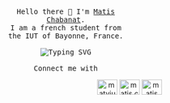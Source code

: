 <p align="center" style="width: 50%;">
    <br>
    <br>
    <samp>
        Hello there 👋 I'm <a href="https://github.com/mchabanat">Matis Chabanat</a>.<br>
        I am a french student from the IUT of Bayonne, France.
        <br>
        <br>
        <img src="https://readme-typing-svg.herokuapp.com?font=Fira+Code&size=13&duration=2000&pause=1000&color=E19F2E&center=true&vCenter=true&width=435&lines=Welcome+!;Computer+Science+student;Bayonne%2C+France;%23C%2B%2B%2C+%23Java%2C+%23Python%2C+%23PHP%2C+%23JS;%23Linux%2C+%23Bash%2C+%23Docker%2C+%23Git%2C+%23MySQL;%23QTCreator%2C+%23AndroidStudio%2C+%23Figma" alt="Typing SVG" />
        <br>
        <br>
        Connect me with
<p align="center">
<a href="https://twitter.com/matviuh" target="_blank"><img align="center" src="https://raw.githubusercontent.com/rahuldkjain/github-profile-readme-generator/master/src/images/icons/Social/twitter.svg" alt="matviuh" height="30" width="40" /></a>
<a href="https://www.instagram.com/matis.cbn/" target="_blank"><img align="center" src="https://raw.githubusercontent.com/rahuldkjain/github-profile-readme-generator/master/src/images/icons/Social/instagram.svg" alt="matis.cbn" height="30" width="40" /></a>
<a href="https://www.linkedin.com/in/matis-chabanat/" target="_blank"><img align="center" src="https://raw.githubusercontent.com/rahuldkjain/github-profile-readme-generator/master/src/images/icons/Social/linked-in-alt.svg" alt="matis chabanat" height="30" width="40" /></a>
</p>
    </samp>
    <br>
    <br>
</p>
